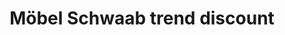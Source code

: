 ---
title: "Möbel Schwaab trend discount"
url: /ingelheim-am-rhein/moebel-schwaab-trend-discount/
shop: Möbel
---